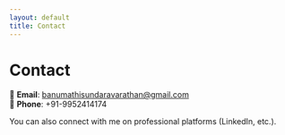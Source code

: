 ```yaml
---
layout: default
title: Contact
---
```


# Contact  

📧 **Email**: [banumathisundaravarathan@gmail.com](mailto:banumathisundaravarathan@gmail.com)  
📱 **Phone**: +91-9952414174  

You can also connect with me on professional platforms (LinkedIn, etc.).
